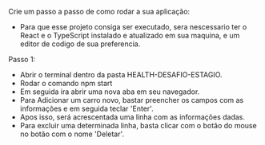 Crie um passo a passo de como rodar a sua aplicação:



- Para que esse projeto consiga ser executado, sera nescessario ter o React e o TypeScript instalado e atualizado em sua maquina, e um editor de codigo de sua preferencia.

Passo 1:

- Abrir o terminal dentro da pasta HEALTH-DESAFIO-ESTAGIO.
- Rodar o comando  npm start
- Em seguida ira abrir uma nova aba em seu navegador.
- Para Adicionar um carro novo, bastar preencher os campos com as informações e em seguida teclar 'Enter'.
- Apos isso, será acrescentada uma linha com as informações dadas.
- Para excluir uma determinada linha, basta clicar com o botão do mouse no botão com o nome 'Deletar'.